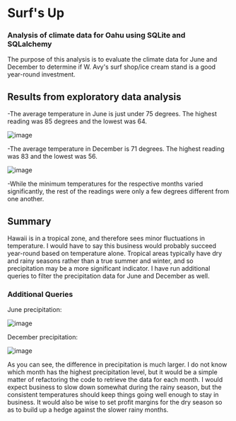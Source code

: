 # Surf's Up
### Analysis of climate data for Oahu using SQLite and SQLalchemy

The purpose of this analysis is to evaluate the climate data for June and December to determine if W. Avy's surf shop/ice cream stand is a good year-round investment.

## Results from exploratory data analysis

-The average temperature in June is just under 75 degrees. The highest reading was 85 degrees and the lowest was 64.

![image](https://user-images.githubusercontent.com/84299125/129835049-3a2da71b-58fc-4fbe-8598-282756cf9348.png)


-The average temperature in December is 71 degrees. The highest reading was 83 and the lowest was 56.

![image](https://user-images.githubusercontent.com/84299125/129835096-f4fa2cda-1716-45cf-baf4-661dd4179c14.png)

-While the minimum temperatures for the respective months varied significantly, the rest of the readings were only a few degrees different from one another. 

## Summary

Hawaii is in a tropical zone, and therefore sees minor fluctuations in temperature. I would have to say this business would probably succeed year-round based on temperature alone. Tropical areas typically have dry and rainy seasons rather than a true summer and winter, and so precipitation may be a more significant indicator. I have run additional queries to filter the precipitation data for June and December as well. 

### Additional Queries

June precipitation:

![image](https://user-images.githubusercontent.com/84299125/129836217-d3e0285d-f645-46bb-a285-8c288b66fabe.png)

December precipitation:

![image](https://user-images.githubusercontent.com/84299125/129836279-d2435339-c3aa-4820-9127-a67b61f29bd8.png)

As you can see, the difference in precipitation is much larger. I do not know which month has the highest precipitation level, but it would be a simple matter of refactoring the code to retrieve the data for each month. I would expect business to slow down somewhat during the rainy season, but the consistent temperatures should keep things going well enough to stay in business. It would also be wise to set profit margins for the dry season so as to build up a hedge against the slower rainy months.
